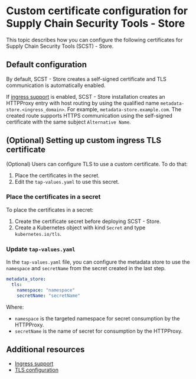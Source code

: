 # Custom certificate configuration for Supply Chain Security Tools - Store

This topic describes how you can configure the following certificates for Supply Chain Security
Tools (SCST) - Store.

## Default configuration

By default, SCST - Store creates a self-signed certificate and TLS communication is automatically
enabled.

If [ingress support](ingress.hbs.md) is enabled, SCST - Store installation creates an HTTPProxy
entry with host routing by using the qualified name `metadata-store.<ingress_domain>`. For example,
`metadata-store.example.com`. The created route supports HTTPS communication using the self-signed
certificate with the same subject `Alternative Name`.

## (Optional) Setting up custom ingress TLS certificate

(Optional) Users can configure TLS to use a custom certificate. To do that:

1. Place the certificates in the secret.
1. Edit the `tap-values.yaml` to use this secret.

### Place the certificates in a secret

To place the certificates in a secret:

1. Create the certificate secret before deploying SCST - Store.
1. Create a Kubernetes object with kind `Secret` and type `kubernetes.io/tls`.

### Update `tap-values.yaml`

In the `tap-values.yaml` file, you can configure the metadata store to use the `namespace` and
`secretName` from the secret created in the last step.

```yaml
metadata_store:
  tls:
    namespace: "namespace"
    secretName: "secretName"
```

Where:

- `namespace` is the targeted namespace for secret consumption by the HTTPProxy.
- `secretName` is the name of secret for consumption by the HTTPProxy.

## Additional resources

- [Ingress support](ingress.hbs.md)
- [TLS configuration](tls-configuration.hbs.md)